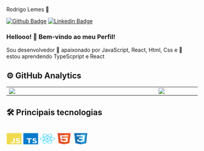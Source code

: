 Rodrigo Lemes 👾

[![Github Badge](https://img.shields.io/badge/-Github-000?style=flat-square&logo=Github&logoColor=white&link=https://github.com/RodrigoLemes8)](https://github.com/RodrigoLemes8)
[![Linkedin Badge](https://img.shields.io/badge/-LinkedIn-blue?style=flat-square&logo=Linkedin&logoColor=white&link=https://https://www.linkedin.com/in/rodrigo-lemes-68aa77261/)](https://www.linkedin.com/in/rodrigo-lemes-68aa77261/)




### Hellooo! 👋 Bem-vindo ao meu Perfil!

Sou desenvolvedor 💙 apaixonado por JavaScript, React, Html, Css e 🌱 estou aprendendo TypeScpript e React

## ⚙️ GitHub Analytics
<center>
<table>
  <tr>
    <td><img width="380em" align="left" src="https://github-readme-stats.vercel.app/api?username=RodrigoLemes8&theme=dark&show_icons=true&count_private=true" /></td>
    <td><img width="380em" align="left" src="https://github-readme-stats.vercel.app/api/top-langs/?username=RodrigoLemes8&layout=compact&theme=dark" /></td>
  </tr>  
</table>
</center>

## 🛠 Principais tecnologias
<div style="display: inline_block"><br>
  <img align="center" alt="RD-Js" height="30" width="40" src="https://raw.githubusercontent.com/devicons/devicon/master/icons/javascript/javascript-plain.svg">
  <img align="center" alt="RD-Ts" height="30" width="40" src="https://raw.githubusercontent.com/devicons/devicon/master/icons/typescript/typescript-plain.svg">
  <img align="center" alt="RD-React" height="30" width="40" src="https://raw.githubusercontent.com/devicons/devicon/master/icons/react/react-original.svg">
  <img align="center" alt="RD-HTML" height="30" width="40" src="https://raw.githubusercontent.com/devicons/devicon/master/icons/html5/html5-original.svg">
  <img align="center" alt="RD-CSS" height="30" width="40" src="https://raw.githubusercontent.com/devicons/devicon/master/icons/css3/css3-original.svg">

 
</div>


